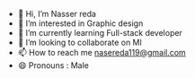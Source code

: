 - 👋 Hi, I’m Nasser reda
- 👀 I’m interested in Graphic design 
- 🌱 I’m currently learning Full-stack developer 
- 💞️ I’m looking to collaborate on Ml
- 📫 How to reach me nasereda119@gmail.com
- 😄 Pronouns : Male


<!---
NasserReda2862006/NasserReda2862006 is a ✨ special ✨ repository because its `README.md` (this file) appears on your GitHub profile.
You can click the Preview link to take a look at your changes.
--->
